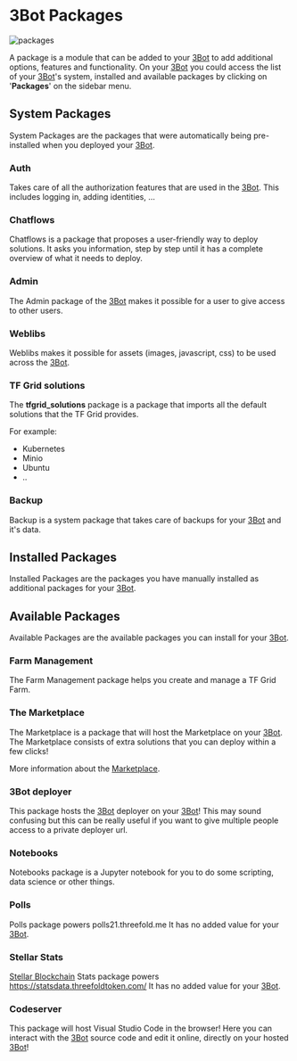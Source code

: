 # 3Bot Packages

![packages](sdk__packages.png  )

A package is a module that can be added to your [3Bot](threefold__3bot_def) to add additional options, features and functionality. On your [3Bot](threefold__3bot_def) you could access the list of your [3Bot](threefold__3bot_def)'s system, installed and available packages by clicking on '**Packages**' on the sidebar menu.

## System Packages

System Packages are the packages that were automatically being pre-installed when you deployed your [3Bot](threefold__3bot_def).

### Auth

Takes care of all the authorization features that are used in the [3Bot](threefold__3bot_def). This includes logging in, adding identities, ...

### Chatflows

Chatflows is a package that proposes a user-friendly way to deploy solutions. It asks you information, step by step until it has a complete overview of what it needs to deploy.

### Admin

The Admin package of the [3Bot](threefold__3bot_def) makes it possible for a user to give access to other users.

### Weblibs

Weblibs makes it possible for assets (images, javascript, css) to be used across the [3Bot](threefold__3bot_def).

### TF Grid solutions

The **tfgrid_solutions** package is a package that imports all the default solutions that the TF Grid provides.

For example:

- Kubernetes
- Minio
- Ubuntu
- ..

### Backup

Backup is a system package that takes care of backups for your [3Bot](threefold__3bot_def) and it's data.

## Installed Packages

Installed Packages are the packages you have manually installed as additional packages for your [3Bot](threefold__3bot_def).

## Available Packages

Available Packages are the available packages you can install for your [3Bot](threefold__3bot_def).

### Farm Management

The Farm Management package helps you create and manage a TF Grid Farm.

### The Marketplace

The Marketplace is a package that will host the Marketplace on your [3Bot](threefold__3bot_def). The Marketplace consists of extra solutions that you can deploy within a few clicks!

More information about the [Marketplace](cloud__threefold_now.md).

### 3Bot deployer

This package hosts the [3Bot](threefold__3bot_def) deployer on your [3Bot](threefold__3bot_def)! This may sound confusing but this can be really useful if you want to give multiple people access to a private deployer url.

### Notebooks

Notebooks package is a Jupyter notebook for you to do some scripting, data science or other things.

### Polls

Polls package powers polls21.threefold.me
It has no added value for your [3Bot](threefold__3bot_def).

### Stellar Stats

[Stellar Blockchain](threefold__stellar_blockchain) Stats package powers https://statsdata.threefoldtoken.com/
It has no added value for your [3Bot](threefold__3bot_def).

### Codeserver

This package will host Visual Studio Code in the browser! Here you can interact with the [3Bot](threefold__3bot_def) source code and edit it online, directly on your hosted [3Bot](threefold__3bot_def)!